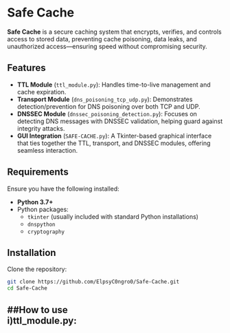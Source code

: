 # Safe Cache

**Safe Cache** is a secure caching system that encrypts, verifies, and controls access to stored data, preventing cache poisoning, data leaks, and unauthorized access—ensuring speed without compromising security.

## Features
- **TTL Module** (`ttl_module.py`): Handles time-to-live management and cache expiration.
- **Transport Module** (`dns_poisoning_tcp_udp.py`): Demonstrates detection/prevention for DNS poisoning over both TCP and UDP.
- **DNSSEC Module** (`dnssec_poisoning_detection.py`): Focuses on detecting DNS messages with DNSSEC validation, helping guard against integrity attacks.
- **GUI Integration** (`SAFE-CACHE.py`): A Tkinter-based graphical interface that ties together the TTL, transport, and DNSSEC modules, offering seamless interaction.

## Requirements
Ensure you have the following installed:
- **Python 3.7+**
- Python packages:
  - `tkinter` (usually included with standard Python installations)
  - `dnspython`
  - `cryptography`

## Installation
Clone the repository:
```bash
git clone https://github.com/ElpsyC0ngro0/Safe-Cache.git
cd Safe-Cache
```
##How to use  
i)ttl_module.py:  
-
